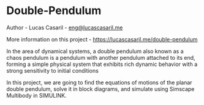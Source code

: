 # Double-Pendulum

Author - Lucas Casaril - eng@lucascasaril.me

More information on this project - https://lucascasaril.me/double-pendulum

In the area of dynamical systems, a double pendulum also known as a chaos pendulum is a pendulum with another pendulum attached to its end, forming a simple physical system that exhibits rich dynamic behavior with a strong sensitivity to initial conditions

In this project, we are going to find the equations of motions of the planar double pendulum, solve it in block diagrams, and simulate using Simscape Multibody in SIMULINK.
